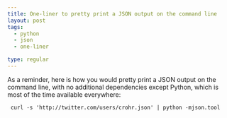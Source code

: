 ```yaml
---
title: One-liner to pretty print a JSON output on the command line
layout: post
tags:
  - python
  - json
  - one-liner

type: regular
---
```


As a reminder, here is how you would pretty print a JSON output on the command line, with no additional dependencies except Python, which is most of the time available everywhere:

     curl -s 'http://twitter.com/users/crohr.json' | python -mjson.tool

